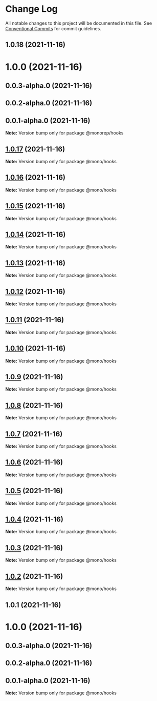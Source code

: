 # Change Log

All notable changes to this project will be documented in this file.
See [Conventional Commits](https://conventionalcommits.org) for commit guidelines.

## 1.0.18 (2021-11-16)

# 1.0.0 (2021-11-16)

## 0.0.3-alpha.0 (2021-11-16)

## 0.0.2-alpha.0 (2021-11-16)

## 0.0.1-alpha.0 (2021-11-16)

**Note:** Version bump only for package @monorep/hooks

## [1.0.17](https://github.com/Anlerkan/mono/compare/@mono/hooks@1.0.16...@mono/hooks@1.0.17) (2021-11-16)

**Note:** Version bump only for package @mono/hooks

## [1.0.16](https://github.com/Anlerkan/mono/compare/@mono/hooks@1.0.15...@mono/hooks@1.0.16) (2021-11-16)

**Note:** Version bump only for package @mono/hooks

## [1.0.15](https://github.com/Anlerkan/mono/compare/@mono/hooks@1.0.14...@mono/hooks@1.0.15) (2021-11-16)

**Note:** Version bump only for package @mono/hooks

## [1.0.14](https://github.com/Anlerkan/mono/compare/@mono/hooks@1.0.13...@mono/hooks@1.0.14) (2021-11-16)

**Note:** Version bump only for package @mono/hooks

## [1.0.13](https://github.com/Anlerkan/mono/compare/@mono/hooks@1.0.12...@mono/hooks@1.0.13) (2021-11-16)

**Note:** Version bump only for package @mono/hooks

## [1.0.12](https://github.com/Anlerkan/mono/compare/@mono/hooks@1.0.11...@mono/hooks@1.0.12) (2021-11-16)

**Note:** Version bump only for package @mono/hooks

## [1.0.11](https://github.com/Anlerkan/mono/compare/@mono/hooks@1.0.10...@mono/hooks@1.0.11) (2021-11-16)

**Note:** Version bump only for package @mono/hooks

## [1.0.10](https://github.com/Anlerkan/mono/compare/@mono/hooks@1.0.9...@mono/hooks@1.0.10) (2021-11-16)

**Note:** Version bump only for package @mono/hooks

## [1.0.9](https://github.com/Anlerkan/mono/compare/@mono/hooks@1.0.8...@mono/hooks@1.0.9) (2021-11-16)

**Note:** Version bump only for package @mono/hooks

## [1.0.8](https://github.com/Anlerkan/mono/compare/@mono/hooks@1.0.7...@mono/hooks@1.0.8) (2021-11-16)

**Note:** Version bump only for package @mono/hooks

## [1.0.7](https://github.com/Anlerkan/mono/compare/@mono/hooks@1.0.6...@mono/hooks@1.0.7) (2021-11-16)

**Note:** Version bump only for package @mono/hooks

## [1.0.6](https://github.com/Anlerkan/mono/compare/@mono/hooks@1.0.5...@mono/hooks@1.0.6) (2021-11-16)

**Note:** Version bump only for package @mono/hooks

## [1.0.5](https://github.com/Anlerkan/mono/compare/@mono/hooks@1.0.4...@mono/hooks@1.0.5) (2021-11-16)

**Note:** Version bump only for package @mono/hooks

## [1.0.4](https://github.com/Anlerkan/mono/compare/@mono/hooks@1.0.3...@mono/hooks@1.0.4) (2021-11-16)

**Note:** Version bump only for package @mono/hooks

## [1.0.3](https://github.com/Anlerkan/mono/compare/@mono/hooks@1.0.2...@mono/hooks@1.0.3) (2021-11-16)

**Note:** Version bump only for package @mono/hooks

## [1.0.2](https://github.com/Anlerkan/mono/compare/@mono/hooks@1.0.1...@mono/hooks@1.0.2) (2021-11-16)

**Note:** Version bump only for package @mono/hooks

## 1.0.1 (2021-11-16)

# 1.0.0 (2021-11-16)

## 0.0.3-alpha.0 (2021-11-16)

## 0.0.2-alpha.0 (2021-11-16)

## 0.0.1-alpha.0 (2021-11-16)

**Note:** Version bump only for package @mono/hooks

